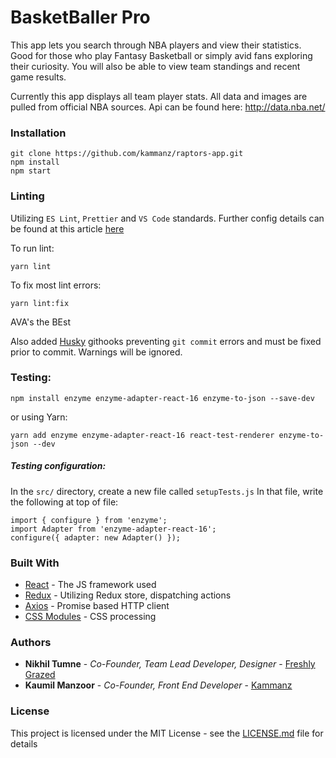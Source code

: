 # BasketBaller Pro

This app lets you search through NBA players and view their statistics. Good for those who play Fantasy Basketball or simply avid fans exploring their curiosity. You will also be able to view team standings and recent game results.

Currently this app displays all team player stats. All data and images are pulled from official NBA sources. Api can be found here: http://data.nba.net/

### Installation

```
git clone https://github.com/kammanz/raptors-app.git
npm install
npm start
```

### Linting

Utilizing `ES Lint`, `Prettier` and `VS Code` standards. Further config details can be found at this article [here](https://readwriteexercise.com/posts/setting-up-create-react-app-vs-code-eslint-prettier/)

To run lint:

```
yarn lint
```

To fix most lint errors:

```
yarn lint:fix
```

AVA's the BEst

Also added [Husky](https://github.com/typicode/husky) githooks preventing `git commit` errors and must be fixed prior to commit. Warnings will be ignored.

### Testing:

```
npm install enzyme enzyme-adapter-react-16 enzyme-to-json --save-dev
```

or using Yarn:

```
yarn add enzyme enzyme-adapter-react-16 react-test-renderer enzyme-to-json --dev
```

##### Testing configuration:

In the `src/` directory, create a new file called `setupTests.js`
In that file, write the following at top of file:

```
import { configure } from 'enzyme';
import Adapter from 'enzyme-adapter-react-16';
configure({ adapter: new Adapter() });
```

### Built With

- [React](https://reactjs.org/) - The JS framework used
- [Redux](https://github.com/reduxjs/react-redux) - Utilizing Redux store, dispatching actions
- [Axios](https://github.com/axios/axios) - Promise based HTTP client
- [CSS Modules](https://github.com/css-modules/css-modules) - CSS processing

### Authors

- **Nikhil Tumne** - _Co-Founder, Team Lead Developer, Designer_ - [Freshly Grazed](http://freshlygrazed.com/)
- **Kaumil Manzoor** - _Co-Founder, Front End Developer_ - [Kammanz](http://kammanz.com/)

### License

This project is licensed under the MIT License - see the [LICENSE.md](https://www.mit.edu/~amini/LICENSE.md) file for details
